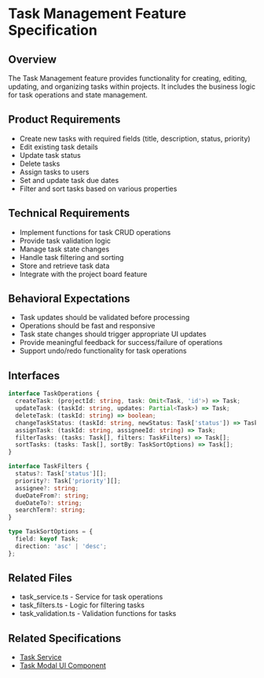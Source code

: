 # Task Management Feature Specification

## Overview
The Task Management feature provides functionality for creating, editing, updating, and organizing tasks within projects. It includes the business logic for task operations and state management.

## Product Requirements
- Create new tasks with required fields (title, description, status, priority)
- Edit existing task details
- Update task status
- Delete tasks
- Assign tasks to users
- Set and update task due dates
- Filter and sort tasks based on various properties

## Technical Requirements
- Implement functions for task CRUD operations
- Provide task validation logic
- Manage task state changes
- Handle task filtering and sorting
- Store and retrieve task data
- Integrate with the project board feature

## Behavioral Expectations
- Task updates should be validated before processing
- Operations should be fast and responsive
- Task state changes should trigger appropriate UI updates
- Provide meaningful feedback for success/failure of operations
- Support undo/redo functionality for task operations

## Interfaces
```typescript
interface TaskOperations {
  createTask: (projectId: string, task: Omit<Task, 'id'>) => Task;
  updateTask: (taskId: string, updates: Partial<Task>) => Task;
  deleteTask: (taskId: string) => boolean;
  changeTaskStatus: (taskId: string, newStatus: Task['status']) => Task;
  assignTask: (taskId: string, assigneeId: string) => Task;
  filterTasks: (tasks: Task[], filters: TaskFilters) => Task[];
  sortTasks: (tasks: Task[], sortBy: TaskSortOptions) => Task[];
}

interface TaskFilters {
  status?: Task['status'][];
  priority?: Task['priority'][];
  assignee?: string;
  dueDateFrom?: string;
  dueDateTo?: string;
  searchTerm?: string;
}

type TaskSortOptions = {
  field: keyof Task;
  direction: 'asc' | 'desc';
};
```

## Related Files
- task_service.ts - Service for task operations
- task_filters.ts - Logic for filtering tasks
- task_validation.ts - Validation functions for tasks

## Related Specifications
- [Task Service](./specs/task_service.ts.spec.md)
- [Task Modal UI Component](../../ui/features/task_modal/features.spec.md)
